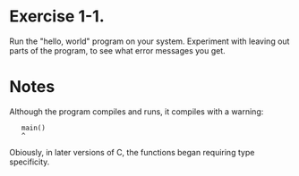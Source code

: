 # Exercise 1-1. 
Run the "hello, world" program on your system. Experiment with leaving out parts of the program, to see what error messages you get.

# Notes
Although the program compiles and runs, it compiles with a warning:
  ```hello_world.c:3:1: warning: type specifier missing, defaults to 'int' [-Wimplicit-int]
     main()
     ^
  ```
Obiously, in later versions of C, the functions began requiring type specificity.
